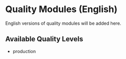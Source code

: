 # Quality Modules (English)

English versions of quality modules will be added here.

## Available Quality Levels
- production
